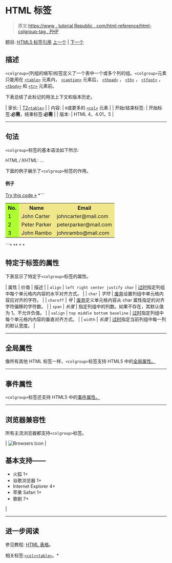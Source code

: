 # HTML 标签

> 原文:[https://www . tutorial Republic . com/html-reference/html-colgroup-tag . PHP](https://www.tutorialrepublic.com/html-reference/html-colgroup-tag.php)

题目: [HTML5 标签引用](html5-tags.php) [上一个](html-col-tag.php) | [下一个](html5-data-tag.php)

## 描述

`<colgroup>`(列组的缩写)标签定义了一个表中一个或多个列的组。`<colgroup>`元素只能用在 [`<table>`](html-table-tag.php) 元素内， [`<caption>`](html-caption-tag.php) 元素后， [`<thead>`](html-thead-tag.php) ， [`<th>`](html-th-tag.php) ， [`<tfoot>`](html-tfoot-tag.php) ， [`<tbody>`](html-tbody-tag.php) 和 [`<tr>`](html-tr-tag.php) 元素前。

下表总结了此标记的用法上下文和版本历史。

| 家长: | [T2`<table>`](html-table-tag.php) |
| 内容: | `0`或更多的 [`<col>`](html-col-tag.php) 元素 |
| 开始/结束标签: | 开始标签:**必需**，结束标签:**必需** |
| 版本: | HTML 4，4.01，5 |

* * *

## 句法

`<colgroup>`标签的基本语法如下所示:

*HTML / XHTML:* <colgroup> ... </colgroup>

下面的例子展示了`<colgroup>`标签的作用。

#### 例子

[Try this code »](../codelab.php?topic=html&file=colgroup-tag "Try this code using online Editor") *```
<table>
    <colgroup>
        <col style="background-color:#adff2f;">
        <col span="2" style="background-color:#f0e68c;">
    </colgroup>
    <tr>
        <th>No.</th>
        <th>Name</th>
        <th>Email</th>
    </tr>
    <tr>
        <td>1</td>
        <td>John Carter</td>
        <td>johncarter@mail.com</td>
    </tr>
    <tr>
        <td>2</td>
        <td>Peter Parker</td>
        <td>peterparker@mail.com</td>
    </tr>
    <tr>
        <td>3</td>
        <td>John Rambo</td>
        <td>johnrambo@mail.com</td>
    </tr>
</table>
```*  ** * *

## 特定于标签的属性

下表显示了特定于`<colgroup>`标签的属性。

| 属性 | 价值 | 描述 |
| `align` | `left
right
center
justify
char` | [过时](../definitions.php#obsolete "Not supported in HTML5")指定列组中每个单元格内内容的水平对齐方式。 |
| `char` | *字符* | [废弃](../definitions.php#obsolete "Not supported in HTML5")设置列组中单元格内容应对齐的字符。 |
| `charoff` | *号* | [废弃](../definitions.php#obsolete "Not supported in HTML5")定义单元格内容从 char 属性指定的对齐字符偏移的字符数。 |
| `span` | *长度* | 指定列组中的列数。如果不存在，其默认值为 1。不允许负值。 |
| `valign` | `top
middle
bottom
baseline` | [过时](../definitions.php#obsolete "Not supported in HTML5")指定列组中每个单元格内内容的垂直对齐方式。 |
| `width` | *长度* | [过时](../definitions.php#obsolete "Not supported in HTML5")指定当前列组中每一列的默认宽度。 |

* * *

## 全局属性

像所有其他 HTML 标签一样，`<colgroup>`标签支持 HTML5 中的[全局属性。](html5-global-attributes.php)

* * *

## 事件属性

`<colgroup>`标签还支持 HTML5 中的[事件属性。](html5-event-attributes.php)

* * *

## 浏览器兼容性

所有主流浏览器都支持`<colgroup>`标签。

| ![Browsers Icon](../Images/e9331123c77668c1832e541c2fca1002.png) | 

## 基本支持——

*   火狐 1+
*   谷歌浏览器 1+
*   Internet Explorer 4+
*   苹果 Safari 1+
*   歌剧 7+

 |

* * *

## 进一步阅读

参见教程: [HTML 表格](../html-tutorial/html-tables.php)。

相关标签:[`<col>`](html-col-tag.php)[`<table>`](html-table-tag.php)。*